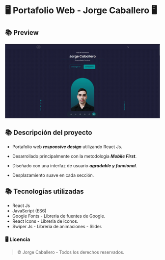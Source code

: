# 🖥️ Portafolio Web - Jorge Caballero 🖥️

## 📚 Preview
![preview](./src/assets/img/preview.jpg)

## 📚 Descripción del proyecto
- Portafolio web ***responsive design*** utilizando React Js.

- Desarrollado principalmente con la metodología ***Mobile First***.

- Diseñado con una interfaz de usuario ***agradable y funcional***.

- Desplazamiento suave en cada sección.


## 📚 Tecnologías utilizadas
- React Js
- JavaScript (ES6)
- Google Fonts - Libreria de fuentes de Google.
- React Icons - Libreria de iconos.
- Swiper Js - Libreria de animaciones - Slider. 


### 🖥️ Licencia
>&copy; Jorge Caballero - Todos los derechos reservados.